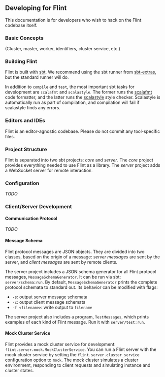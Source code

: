 ## Developing for Flint

This documentation is for developers who wish to hack on the Flint codebase itself.

### Basic Concepts

(Cluster, master, worker, identifiers, cluster service, etc.)

### Building Flint

Flint is built with [sbt](http://www.scala-sbt.org/). We recommend using the sbt runner from [sbt-extras](https://github.com/paulp/sbt-extras), but the standard runner will do.

In addition to `compile` and `test`, the most important sbt tasks for development are `scalafmt` and `scalastyle`. The former runs the [scalafmt](http://scalafmt.org/) code formatter, and the latter runs the [scalastyle](http://scalastyle.org/) style checker. Scalastyle is automatically run as part of compilation, and compilation will fail if scalastyle finds any errors.

### Editors and IDEs

Flint is an editor-agnostic codebase. Please do not commit any tool-specific files.

### Project Structure

Flint is separated into two sbt projects: _core_ and _server_. The _core_ project provides everything needed to use Flint as a library. The _server_ project adds a WebSocket server for remote interaction.

### Configuration

_TODO_

### Client/Server Development

#### Communication Protocol

_TODO_

#### Message Schema

Flint protocol messages are JSON objects. They are divided into two classes, based on the origin of a message: _server messages_ are sent by the server, and _client messages_ are sent by remote clients.

The server project includes a JSON schema generator for all Flint protocol messages, `MessageSchemaGenerator`. It can be run via sbt: `server/schema:run`. By default, `MessageSchemaGenerator` prints the complete protocol schemata to standard out. Its behavior can be modified with flags:

* `-s`: output server message schemata
* `-c`: output client message schemata
* `-f <filename>`: write output to `filename`

The server project also includes a program, `TestMessages`, which prints examples of each kind of Flint message. Run it with `server/test:run`.

#### Mock Cluster Service

Flint provides a mock cluster service for development: `flint.server.mock.MockClusterService`. You can run a Flint server with the mock cluster service by setting the `flint.server.cluster_service` configuration option to `mock`. The mock cluster simulates a cluster environment, responding to client requests and simulating instance and cluster states.
